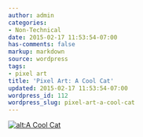 ```yaml
---
author: admin
categories:
- Non-Technical
date: 2015-02-17 11:53:54-07:00
has-comments: false
markup: markdown
source: wordpress
tags:
- pixel art
title: 'Pixel Art: A Cool Cat'
updated: 2015-02-17 11:53:54-07:00
wordpress_id: 112
wordpress_slug: pixel-art-a-cool-cat
---
```

[![alt:A Cool Cat](https://blog.za3k.com/wp-content/uploads/2015/02/Screen-Shot-2015-02-03-at-9.16.08-PM-300x177.png)](https://blog.za3k.com/wp-content/uploads/2015/02/Screen-Shot-2015-02-03-at-9.16.08-PM.png)
